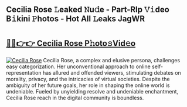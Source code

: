 ## Cecilia Rose 𝙻eaked 𝙽u𝚍e - Part-RIp 𝚅𝚒deo B𝚒kini 𝙿hotos - Hot All 𝙻eaks JagWR

# <h2><a href="http://ld0hlbv.urlbe.top/?page=Cecilia+Rose">🔗🔗👉👉 Cecilia Rose P𝚑oto𝚜Vid𝚎o</a></h2>

[![Cecilia Rose](https://i.imgur.com/eBuTRDB.gif)](http://ld0hlbv.urlbe.top/?page=Cecilia+Rose)
Cecilia Rose, a complex and elusive persona, challenges easy categorization. Her unconventional approach to online self-representation has allured and offended viewers, stimulating debates on morality, privacy, and the intricacies of virtual societies. Despite the ambiguity of her future goals, her role in shaping the online world is undeniable. Fueled by unyielding resolve and undeniable enchantment, Cecilia Rose reach in the digital community is boundless.
